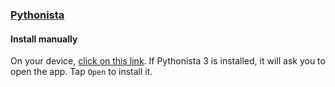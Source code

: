 ### [Pythonista](http://omz-software.com/pythonista/)

#### Install manually

On your device, [click on this link](pythonista3://?action=add-theme&theme-data=eNqdVkuTojAQvvsrLPYqVYIOg3tTp7ztZf8AlYQWs4S0FULtuFPz3zckMBJfMww52d1fvx--TabTQHCqiDplmksdTH9Og11qXhzMWmYOe9IInWl4vWbqQ1NRSbjIKKoclBWInqIk2jqBotEaVEYJKwuFjcytRJzG60XiJB6wcqLKrIQTRaIsV6sGOtBDnXuUOqz5P2g50dy5SuglJFoaVzcDyJ5UXJws7xdIgeFvKBpBlBOp4UgU0agywSVcaZCkcsQXRZhBOWqf2wfe1gyPULfkN_OzjRtZrRWXxZlmqAwFugTvot063QaW8T5zGCZIXd-R_5EQulxRH2BiKD35tsBhDgxNjBylRRp3QdlofWOYg4c9RxcOzKbz9i3nwezsk5KgQkVy3lhvY0-vqfVfdKW-FfbuebVNfE-OCv8A0x7CVV-fhCsHRZH7oAMY-7IIo3Ewm2IzDnfce5rv1s8bH8I1EZw9MtNJeKg9qopofb8Busymcx_Xuhx-bnIodoX_XiYXIzN5AFZSfPXDGxDbQb-JCHOU8BD20Wu95JUuTYpPG1_iZc9Ls-ncgrtRkM3LarFbXVSxkazXd6ub3Rq98Kwub0R4rvvKfulgom453y6PErDRvvZOCtWIBu4LHI8rcB_7uGmhDRem67-RuArzRsAIAMOqAqnvIJL4OV4vz0n-wsyOX9hmh1KBrDSKidLjJr07yl8JeNKhbKdkNQiwyR0ce_sFH0dSc93F6XF68a5w3XGTkJ0HI1itzUv8yz_4XzA4lkYbqNqY4kS4QGMWJ3EaTN7_A56PKk4~). If Pythonista 3 is installed, it will ask you to open the app. Tap `Open` to install it.
